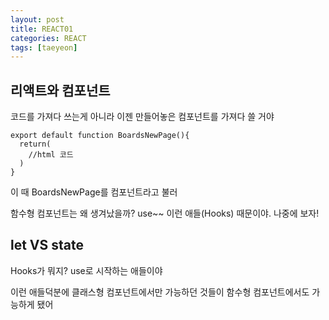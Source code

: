 ```yaml
---
layout: post
title: REACT01
categories: REACT
tags: [taeyeon]
---
```


## 리액트와 컴포넌트

코드를 가져다 쓰는게 아니라 이젠 만들어놓은 컴포넌트를 가져다 쓸 거야

```
export default function BoardsNewPage(){
  return(
    //html 코드
  )
}
```

이 때 BoardsNewPage를 컴포넌트라고 불러

함수형 컴포넌트는 왜 생겨났을까? use~~ 이런 애들(Hooks) 때문이야. 나중에 보자!

## let VS state

Hooks가 뭐지? use로 시작하는 애들이야

이런 애들덕분에 클래스형 컴포넌트에서만 가능하던 것들이 함수형 컴포넌트에서도 가능하게 됐어











